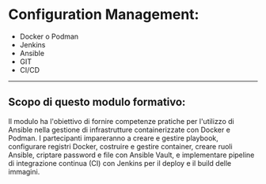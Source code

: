 # Configuration Management:

- Docker o Podman
- Jenkins
- Ansible
- GIT
- CI/CD

---
  
## Scopo di questo modulo formativo:

Il modulo ha l'obiettivo di fornire competenze pratiche per l'utilizzo di Ansible nella gestione di infrastrutture containerizzate con Docker e Podman. I partecipanti impareranno a creare e gestire playbook, configurare registri Docker, costruire e gestire container, creare ruoli Ansible, criptare password e file con Ansible Vault, e implementare pipeline di integrazione continua (CI) con Jenkins per il deploy e il build delle immagini.

